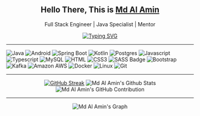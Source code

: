 <h2 align="center">Hello There, This is <b><a href="https://www.linkedin.com/in/alamin-diu" target="_blank">Md Al Amin</a></b></h2>
<p align="center">Full Stack Engineer | Java Specialist | Mentor</p>

<div align="center">
   <a href="https://git.io/typing-svg"><img src="https://readme-typing-svg.herokuapp.com?font=Fira+Code&pause=1000&color=F7278D&center=true&random=false&width=500&lines=5%2B+Years+Experience+in+Java;Professional+Android+Developer;Spring+Boot+REST+API+Developer;Specialized+in+Microservice+Architecture" alt="Typing SVG" /></a>
</div>

<hr />

![Java](https://img.shields.io/badge/Java-FF4154?style=for-the-badge&labelColor=black&logo=openjdk&logoColor=FF4154)
![Android](https://img.shields.io/badge/Android-F0DB4F?style=for-the-badge&labelColor=black&logo=android&logoColor=F0DB4F)
![Spring Boot](https://img.shields.io/badge/SpringBoot-4EA94B?style=for-the-badge&labelColor=black&logo=spring&logoColor=4EA94B)
![Kotlin](https://img.shields.io/badge/-Kotlin-61DBFB?style=for-the-badge&labelColor=black&logo=kotlin&logoColor=61DBFB)
![Postgres](https://img.shields.io/badge/Postgres-2E7EEA?style=for-the-badge&labelColor=black&logo=postgresql&logoColor=2E7EEA)
![Javascript](https://img.shields.io/badge/Javascript-F0DB4F?style=for-the-badge&labelColor=black&logo=javascript&logoColor=F0DB4F)
![Typescript](https://img.shields.io/badge/Typescript-007acc?style=for-the-badge&labelColor=black&logo=typescript&logoColor=007acc)
![MySQL](https://img.shields.io/badge/MySQL-DD0031?style=for-the-badge&labelColor=black&logo=mysql&logoColor=DD0031)
![HTML](https://img.shields.io/badge/HTML5-E34F26?style=for-the-badge&labelColor=black&logo=html5&logoColor=E34F26)
![CSS3](https://img.shields.io/badge/CSS3-1572B6?style=for-the-badge&labelColor=black&logo=css3&logoColor=1572B6)
![SASS Badge](https://img.shields.io/badge/Sass-CC6699?style=for-the-badge&labelColor=black&logo=sass&logoColor=CC6699)
![Bootstrap](https://img.shields.io/badge/Bootstrap-563D7C?style=for-the-badge&labelColor=black&logo=bootstrap&logoColor=563D7C)
![Kafka](https://img.shields.io/badge/Kafka-F05032?style=for-the-badge&labelColor=black&logo=apache-kafka&logoColor=F05032)
![Amazon AWS](https://img.shields.io/badge/Amazon_AWS-FF4154?style=for-the-badge&labelColor=black&logo=amazonaws&logoColor=FF4154)
![Docker](https://img.shields.io/badge/Docker-092749?style=for-the-badge&labelColor=black&logo=docker&logoColor=06B6D4)
![Linux](https://img.shields.io/badge/Linux-F0DB4F?style=for-the-badge&labelColor=black&logo=linux&logoColor=F0DB4F)
![Git](https://img.shields.io/badge/Git-F05032?style=for-the-badge&labelColor=black&logo=git&logoColor=F05032)

<hr/>
<div align="center">
   <a href="https://git.io/streak-stats"><img src="https://github-readme-streak-stats.herokuapp.com?user=Alamin54017&theme=nightowl" alt="GitHub Streak" /></a>
   <img src="https://denvercoder1-github-readme-stats.vercel.app/api?username=Alamin54017&show_icons=true&count_private=true&theme=react&border_color=7F3FBF&bg_color=0D1117&title_color=F85D7F&icon_color=F8D866" alt="Md Al Amin's Github Stats" />
</div>

<div align="center">
    <img src="https://github-profile-summary-cards.vercel.app/api/cards/profile-details?username=Alamin54017&theme=radical" alt="Md Al Amin's GitHub Contribution" />
</div>
<hr/>
<div align="center">

![Md Al Amin's Graph](https://github-readme-activity-graph.vercel.app/graph?username=Alamin54017&custom_title=Md%20Al%20Amin's%20GitHub%20Activity%20Graph&bg_color=0D1117&color=7F3FBF&line=7F3FBF&point=7F3FBF&area_color=FFFFFF&title_color=FFFFFF&area=true)

</div>
